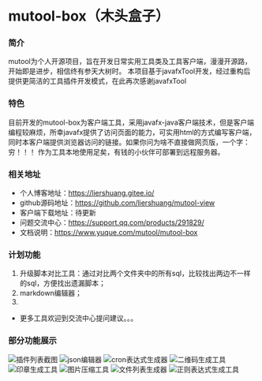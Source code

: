 # mutool-box（木头盒子）

### 简介
mutool为个人开源项目，旨在开发日常实用工具类及工具客户端，漫漫开源路，开始即是进步，相信终有参天大树时。
本项目基于javafxTool开发，经过重构后提供更简洁的工具插件开发模式，在此再次感谢javafxTool

### 特色
目前开发的mutool-box为客户端工具，采用javafx-java客户端技术，但是客户端编程较麻烦，所幸javafx提供了访问页面的能力，可实用html的方式编写客户端，同时本客户端提供浏览器访问的链接。如果你问为啥不直接做网页版，一个字：穷！！！ 作为工具本地使用足矣，有钱的小伙伴可部署到远程服务器。

### 相关地址
- 个人博客地址：https://liershuang.gitee.io/
- github源码地址：https://github.com/liershuang/mutool-view
- 客户端下载地址：待更新
- 问题交流中心：https://support.qq.com/products/291829/
- 文档说明：https://www.yuque.com/mutool/mutool-box

### 计划功能
1. 升级脚本对比工具：通过对比两个文件夹中的所有sql，比较找出两边不一样的sql，方便找出遗漏脚本；
2. markdown编辑器；
3. 
- 更多工具欢迎到交流中心提问建议。。。

### 部分功能展示
![插件列表截图](https://liershuang.github.io/maven/mutool-box/images/box/mutool-plugin.png)
![json编辑器](https://liershuang.github.io/maven/mutool-box/introduce-image/json%E6%A0%BC%E5%BC%8F%E5%8C%96%E7%BC%96%E8%BE%91%E5%B7%A5%E5%85%B7.gif)
![cron表达式生成器](https://liershuang.github.io/maven/mutool-box/introduce-image/Cron%E8%A1%A8%E8%BE%BE%E5%BC%8F%E7%94%9F%E6%88%90%E5%99%A8.gif)
![二维码生成工具](https://liershuang.github.io/maven/mutool-box/introduce-image/%E4%BA%8C%E7%BB%B4%E7%A0%81%E7%94%9F%E6%88%90%E5%B7%A5%E5%85%B7.gif)
![印章生成工具](https://liershuang.github.io/maven/mutool-box/introduce-image/%E5%8D%B0%E7%AB%A0%E7%94%9F%E6%88%90%E5%B7%A5%E5%85%B7.gif)
![图片压缩工具](https://liershuang.github.io/maven/mutool-box/introduce-image/%E5%9B%BE%E7%89%87%E5%8E%8B%E7%BC%A9%E5%B7%A5%E5%85%B7.gif)
![文件列表生成器](https://liershuang.github.io/maven/mutool-box/introduce-image/%E6%96%87%E4%BB%B6%E5%88%97%E8%A1%A8%E7%94%9F%E6%88%90%E5%99%A8.gif)
![正则表达式生成工具](https://liershuang.github.io/maven/mutool-box/introduce-image/%E6%AD%A3%E5%88%99%E8%A1%A8%E8%BE%BE%E5%BC%8F%E7%94%9F%E6%88%90%E5%B7%A5%E5%85%B7.gif)


